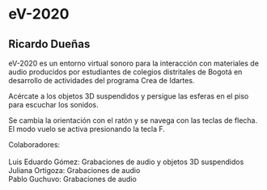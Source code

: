 # eV-2020
<h2>Ricardo Dueñas</h2>

eV-2020 es un entorno virtual sonoro para la interacción con materiales de audio producidos por estudiantes de colegios distritales de Bogotá en desarrollo de actividades del programa Crea de Idartes. 

Acércate a los objetos 3D suspendidos y persigue las esferas en el piso para escuchar los sonidos.

Se cambia la orientación con el ratón y se navega con las teclas de flecha. El modo vuelo se activa presionando la tecla F.



Colaboradores:</br>
</br>Luis Eduardo Gómez: Grabaciones de audio y objetos 3D suspendidos 
</br>Juliana Ortigoza: Grabaciones de audio 
</br>Pablo Guchuvo: Grabaciones de audio
